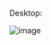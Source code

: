 Desktop:

![image](https://github.com/user-attachments/assets/59a36d56-3607-4569-8435-4e8b8c10dc81)
